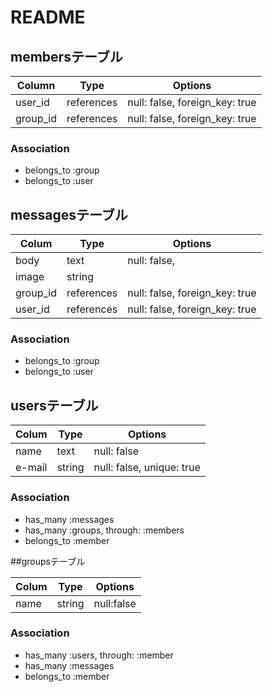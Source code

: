# README

## membersテーブル

|Column|Type|Options|
|------|----|-------|
|user_id|references|null: false, foreign_key: true|
|group_id|references|null: false, foreign_key: true|

### Association
- belongs_to :group
- belongs_to :user

## messagesテーブル

|Colum|Type|Options|
|-----|----|-------|
|body|text|null: false,
|image|string|
|group_id|references|null: false, foreign_key: true|
|user_id|references|null: false, foreign_key: true|

### Association
- belongs_to :group
- belongs_to :user

## usersテーブル

|Colum|Type|Options|
|-----|----|-------|
|name|text|null: false
|e-mail|string|null: false, unique: true|


### Association
- has_many :messages
- has_many :groups, through: :members
- belongs_to :member

##groupsテーブル

|Colum|Type|Options|
|-----|----|-------|
|name|string|null:false|

### Association
- has_many :users, through: :member
- has_many :messages
- belongs_to :member
